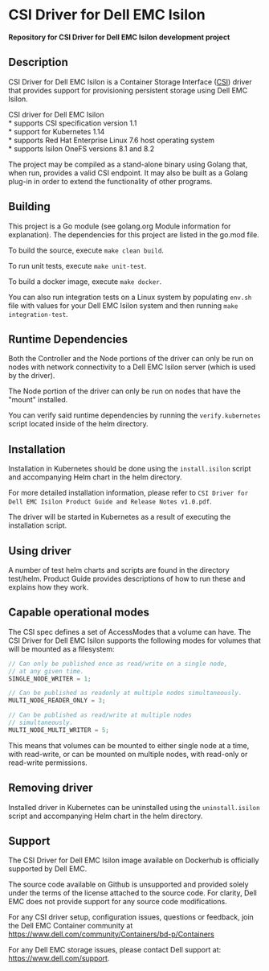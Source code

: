 # CSI Driver for Dell EMC Isilon
**Repository for CSI Driver for Dell EMC Isilon development project**

## Description
CSI Driver for Dell EMC Isilon is a Container Storage Interface ([CSI](https://github.com/container-storage-interface/spec)) driver that provides support for provisioning persistent storage using Dell EMC Isilon.

CSI driver for Dell EMC Isilon  
    * supports CSI specification version 1.1  
    * support for Kubernetes 1.14  
    * supports Red Hat Enterprise Linux 7.6 host operating system  
    * supports Isilon OneFS versions 8.1 and 8.2  
  
The project may be compiled as a stand-alone binary using Golang that, when run, provides a valid CSI endpoint. It may also be built as a Golang plug-in in order to extend the functionality of other programs.

## Building

This project is a Go module (see golang.org Module information for explanation).
The dependencies for this project are listed in the go.mod file.

To build the source, execute `make clean build`.

To run unit tests, execute `make unit-test`.

To build a docker image, execute `make docker`.

You can also run integration tests on a Linux system by populating `env.sh` file with values for your Dell EMC Isilon system and then running `make integration-test`.

## Runtime Dependencies
Both the Controller and the Node portions of the driver can only be run on nodes with network connectivity to a Dell EMC Isilon server (which is used by the driver).

The Node portion of the driver can only be run on nodes that have the "mount" installed.

You can verify said runtime dependencies by running the `verify.kubernetes` script located inside of the helm directory.

## Installation

Installation in Kubernetes should be done using the `install.isilon` script and accompanying Helm chart in the helm directory.

For more detailed installation information, please refer to `CSI Driver for Dell EMC Isilon Product Guide and Release Notes v1.0.pdf`.

The driver will be started in Kubernetes as a result of executing the installation script.


## Using driver

A number of test helm charts and scripts are found in the directory test/helm.
Product Guide provides descriptions of how to run these and explains how they work.

## Capable operational modes
The CSI spec defines a set of AccessModes that a volume can have. The CSI Driver for Dell EMC Isilon supports the following modes for volumes that will be mounted as a filesystem:

```go
// Can only be published once as read/write on a single node,
// at any given time.
SINGLE_NODE_WRITER = 1;

// Can be published as readonly at multiple nodes simultaneously.
MULTI_NODE_READER_ONLY = 3;

// Can be published as read/write at multiple nodes
// simultaneously.
MULTI_NODE_MULTI_WRITER = 5;
```

This means that volumes can be mounted to either single node at a time, with read-write, or can be mounted on multiple nodes, with read-only or read-write permissions.

## Removing driver

Installed driver in Kubernetes can be uninstalled using the `uninstall.isilon` script and accompanying Helm chart in the helm directory.

## Support
The CSI Driver for Dell EMC Isilon image available on Dockerhub is officially supported by Dell EMC.

The source code available on Github is unsupported and provided solely under the terms of the license attached to the source code. For clarity, Dell EMC does not provide support for any source code modifications.

For any CSI driver setup, configuration issues, questions or feedback, join the Dell EMC Container community at https://www.dell.com/community/Containers/bd-p/Containers

For any Dell EMC storage issues, please contact Dell support at: https://www.dell.com/support.